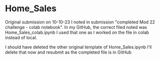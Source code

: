 # Home_Sales

Original submission on 10-10-23 I noted in submission "completed Mod 22 challenge - colab notebook".
In my GitHub, the correct filed noted was Home_Sales_colab.ipynb
I used that one as I worked on the file in colab instead of local.

I should have deleted the other original template of Home_Sales.ipynb
I'll delete that now and resubmit as the completed file is in GitHub

